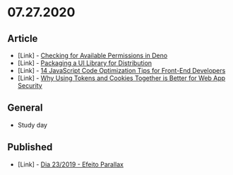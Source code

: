 # 07.27.2020

## Article

- \[Link\] - [Checking for Available Permissions in Deno](https://blog.bitsrc.io/checking-for-available-permissions-in-deno-5295bc8fdb22)
- \[Link\] - [Packaging a UI Library for Distribution](https://blog.bitsrc.io/packaging-a-ui-library-for-distribution-d153219def28)
- \[Link\] - [14 JavaScript Code Optimization Tips for Front-End Developers](https://blog.bitsrc.io/14-javascript-code-optimization-tips-for-front-end-developers-a44763d3a0da)
- \[Link\] - [Why Using Tokens and Cookies Together is Better for Web App Security](https://blog.bitsrc.io/why-using-tokens-and-cookies-together-is-better-for-web-apps-9d205b7c1961)

## General

- Study day

## Published

- \[Link\] - [Dia 23/2019 - Efeito Parallax](https://nerdcalistenico.com.br/hemersonvianna/artigos/daysofcode/2019/dia-23-efeito-parallax/)

